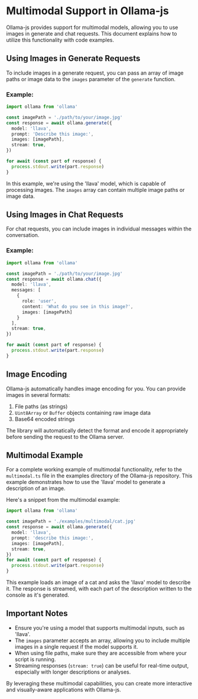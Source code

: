 # Multimodal Support in Ollama-js

Ollama-js provides support for multimodal models, allowing you to use images in generate and chat requests. This document explains how to utilize this functionality with code examples.

## Using Images in Generate Requests

To include images in a generate request, you can pass an array of image paths or image data to the `images` parameter of the `generate` function.

### Example:

```typescript
import ollama from 'ollama'

const imagePath = './path/to/your/image.jpg'
const response = await ollama.generate({
  model: 'llava',
  prompt: 'Describe this image:',
  images: [imagePath],
  stream: true,
})

for await (const part of response) {
  process.stdout.write(part.response)
}
```

In this example, we're using the 'llava' model, which is capable of processing images. The `images` array can contain multiple image paths or image data.

## Using Images in Chat Requests

For chat requests, you can include images in individual messages within the conversation.

### Example:

```typescript
import ollama from 'ollama'

const imagePath = './path/to/your/image.jpg'
const response = await ollama.chat({
  model: 'llava',
  messages: [
    {
      role: 'user',
      content: 'What do you see in this image?',
      images: [imagePath]
    }
  ],
  stream: true,
})

for await (const part of response) {
  process.stdout.write(part.response)
}
```

## Image Encoding

Ollama-js automatically handles image encoding for you. You can provide images in several formats:

1. File paths (as strings)
2. `Uint8Array` or `Buffer` objects containing raw image data
3. Base64 encoded strings

The library will automatically detect the format and encode it appropriately before sending the request to the Ollama server.

## Multimodal Example

For a complete working example of multimodal functionality, refer to the `multimodal.ts` file in the examples directory of the Ollama-js repository. This example demonstrates how to use the 'llava' model to generate a description of an image.

Here's a snippet from the multimodal example:

```typescript
import ollama from 'ollama'

const imagePath = './examples/multimodal/cat.jpg'
const response = await ollama.generate({
  model: 'llava',
  prompt: 'describe this image:',
  images: [imagePath],
  stream: true,
})
for await (const part of response) {
  process.stdout.write(part.response)
}
```

This example loads an image of a cat and asks the 'llava' model to describe it. The response is streamed, with each part of the description written to the console as it's generated.

## Important Notes

- Ensure you're using a model that supports multimodal inputs, such as 'llava'.
- The `images` parameter accepts an array, allowing you to include multiple images in a single request if the model supports it.
- When using file paths, make sure they are accessible from where your script is running.
- Streaming responses (`stream: true`) can be useful for real-time output, especially with longer descriptions or analyses.

By leveraging these multimodal capabilities, you can create more interactive and visually-aware applications with Ollama-js.